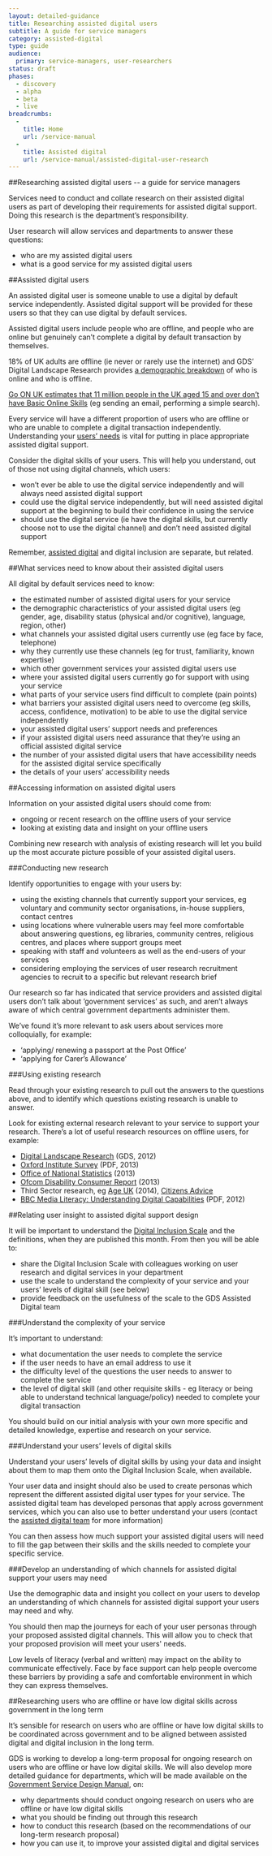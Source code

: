 ```yaml
---
layout: detailed-guidance
title: Researching assisted digital users
subtitle: A guide for service managers 
category: assisted-digital
type: guide
audience:
  primary: service-managers, user-researchers
status: draft
phases:
  - discovery
  - alpha
  - beta
  - live
breadcrumbs:
  -
    title: Home
    url: /service-manual
  -
    title: Assisted digital
    url: /service-manual/assisted-digital-user-research
---
```


##Researching assisted digital users -- a guide for service managers

Services need to conduct and collate research on their assisted digital users as part of developing their requirements for assisted digital support. Doing this research is the department’s responsibility. 

User research will allow services and departments to answer these questions:

* who are my assisted digital users
* what is a good service for my assisted digital users

##Assisted digital users

An assisted digital user is someone unable to use a digital by default service independently. Assisted digital support will be provided for these users so that they can use digital by default services.

Assisted digital users include people who are offline, and people who are online but genuinely can’t complete a digital by default transaction by themselves. 

18% of UK adults are offline (ie never or rarely use the internet) and GDS’ Digital Landscape Research provides [a demographic breakdown](http://publications.cabinetoffice.gov.uk/digital/research/#fig-5) of who is online and who is offline.

[Go ON UK estimates that 11 million people in the UK aged 15 and over don’t have Basic Online Skills](http://www.go-on.co.uk/opportunity/basic-online-skills/) (eg sending an email, performing a simple search).

Every service will have a different proportion of users who are offline or who are unable to complete a digital transaction independently. Understanding your [users’ needs](/service-manual/user-centred-design/user-needs) is vital for putting in place appropriate assisted digital support.

Consider the digital skills of your users. This will help you understand, out of those not using digital channels, which users:

* won’t ever be able to use the digital service independently and will always need assisted digital support
* could use the digital service independently, but will need assisted digital support at the beginning to build their confidence in using the service
* should use the digital service (ie have the digital skills, but currently choose not to use the digital channel) and don’t need assisted digital support

Remember, [assisted digital](/service-manual/assisted-digital) and digital inclusion are separate, but related.

##What services need to know about their assisted digital users

All digital by default services need to know:

* the estimated number of assisted digital users for your service
* the demographic characteristics of your assisted digital users (eg gender, age, disability status (physical and/or cognitive), language, region, other)
* what channels your assisted digital users currently use (eg face by face, telephone)
* why they currently use these channels (eg for trust, familiarity, known expertise)
* which other government services your assisted digital users use
* where your assisted digital users currently go for support with using your service
* what parts of your service users find difficult to complete (pain points)
* what barriers your assisted digital users need to overcome (eg skills, access, confidence, motivation) to be able to use the digital service independently
* your assisted digital users’ support needs and preferences
* if your assisted digital users need assurance that they’re using an official assisted digital service
* the number of your assisted digital users that have accessibility needs for the assisted digital service specifically
* the details of your users’ accessibility needs

##Accessing information on assisted digital users

Information on your assisted digital users should come from:

* ongoing or recent research on the offline users of your service
* looking at existing data and insight on your offline users

Combining new research with analysis of existing research will let you build up the most accurate picture possible of your assisted digital users.

###Conducting new research

Identify opportunities to engage with your users by:

* using the existing channels that currently support your services, eg voluntary and community sector organisations, in-house suppliers, contact centres
* using locations where vulnerable users may feel more comfortable about answering questions, eg libraries, community centres, religious centres, and places where support groups meet
* speaking with staff and volunteers as well as the end-users of your services
* considering employing the services of user research recruitment agencies to recruit to a specific but relevant research brief

Our research so far has indicated that service providers and assisted digital users don’t talk about ‘government services’ as such, and aren’t always aware of which central government departments administer them. 

We’ve found it’s more relevant to ask users about services more colloquially, for example:

* ‘applying/ renewing a passport at the Post Office’
* ‘applying for Carer’s Allowance’

###Using existing research

Read through your existing research to pull out the answers to the questions above, and to identify which questions existing research is unable to answer. 

Look for existing external research relevant to your service to support your research. There’s a lot of useful research resources on offline users, for example:

* [Digital Landscape Research](https://www.gov.uk/government/publications/digital-landscape-research) (GDS, 2012)
* [Oxford Institute Survey](http://oxis.oii.ox.ac.uk/sites/oxis.oii.ox.ac.uk/files/content/files/publications/OxIS_2013.pdf) (PDF, 2013)
* [Office of National Statistics](http://www.ons.gov.uk/ons/rel/rdit2/internet-access-quarterly-update/q3-2013/index.html) (2013)
* [Ofcom Disability Consumer Report](http://stakeholders.ofcom.org.uk/market-data-research/other/telecoms-research/tce-disabled-13/) (2013)
* Third Sector research, eg [Age UK](http://www.ageuk.org.uk/london/news--campaigns/wealth-of-the-web/) (2014), [Citizens Advice](http://www.citizensadvice.org.uk/index/policy/policy_publications.htm)
* [BBC Media Literacy: Understanding Digital Capabilities](http://downloads.bbc.co.uk/learning/learningoverview/bbcmedialiteracy_26072012.pdf) (PDF, 2012)

##Relating user insight to assisted digital support design

It will be important to understand the [Digital Inclusion Scale](https://www.gov.uk/government/publications/government-digital-inclusion-strategy/government-digital-inclusion-strategy#annex-2-digital-inclusion-scale-for-individuals) and the definitions, when they are published this month. From then you will be able to:

* share the Digital Inclusion Scale with colleagues working on user research and digital services in your department
* use the scale to understand the complexity of your service and your users’ levels of digital skill (see below)
* provide feedback on the usefulness of the scale to the GDS Assisted Digital team

###Understand the complexity of your service

It’s important to understand:

* what documentation the user needs to complete the service
* if the user needs to have an email address to use it
* the difficulty level of the questions the user needs to answer to complete the service
* the level of digital skill (and other requisite skills - eg literacy or being able to understand technical language/policy) needed to complete your digital transaction

You should build on our initial analysis with your own more specific and detailed knowledge, expertise and research on your service.

###Understand your users’ levels of digital skills

Understand your users’ levels of digital skills by using your data and insight about them to map them onto the Digital Inclusion Scale, when available. 

Your user data and insight should also be used to create personas which represent the different assisted digital user types for your service. The assisted digital team has developed personas that apply across government services, which you can also use to better understand your users (contact the [assisted digital team](mailto:adteam@digital.cabinet-office.gov.uk) for more information)

You can then assess how much support your assisted digital users will need to fill the gap between their skills and the skills needed to complete your specific service.

###Develop an understanding of which channels for assisted digital support your users may need

Use the demographic data and insight you collect on your users to develop an understanding of which channels for assisted digital support your users may need and why.

You should then map the journeys for each of your user personas through your proposed assisted digital channels. This will allow you to check that your proposed provision will meet your users' needs.

Low levels of literacy (verbal and written) may impact on the ability to communicate effectively. Face by face support can help people overcome these barriers by providing a safe and comfortable environment in which they can express themselves.

##Researching users who are offline or have low digital skills across government in the long term

It’s sensible for research on users who are offline or have low digital skills to be coordinated across government and to be aligned between assisted digital and digital inclusion in the long term.

GDS is working to develop a long-term proposal for ongoing research on users who are offline or have low digital skills. We will also develop more detailed guidance for departments, which will be made available on the [Government Service Design Manual](/service-manual), on:

* why departments should conduct ongoing research on users who are offline or have low digital skills
* what you should be finding out through this research
* how to conduct this research (based on the recommendations of our long-term research proposal)
* how you can use it, to improve your assisted digital and digital services
